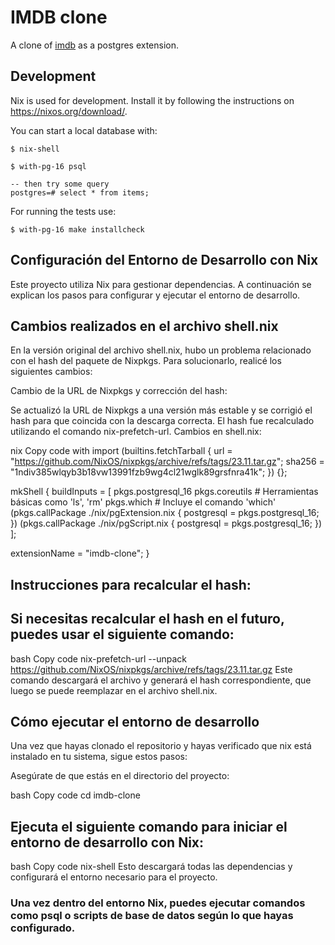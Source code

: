 # IMDB clone

A clone of [imdb](https://www.imdb.com) as a postgres extension.

## Development

Nix is used for development. Install it by following the instructions on https://nixos.org/download/.

You can start a local database with:

```
$ nix-shell

$ with-pg-16 psql

-- then try some query
postgres=# select * from items;
```

For running the tests use:

```
$ with-pg-16 make installcheck
```
## Configuración del Entorno de Desarrollo con Nix
Este proyecto utiliza Nix para gestionar dependencias. A continuación se explican los pasos para configurar y ejecutar el entorno de desarrollo.

## Cambios realizados en el archivo shell.nix
En la versión original del archivo shell.nix, hubo un problema relacionado con el hash del paquete de Nixpkgs. Para solucionarlo, realicé los siguientes cambios:

Cambio de la URL de Nixpkgs y corrección del hash:

Se actualizó la URL de Nixpkgs a una versión más estable y se corrigió el hash para que coincida con la descarga correcta.
El hash fue recalculado utilizando el comando nix-prefetch-url.
Cambios en shell.nix:

nix
Copy code
with import (builtins.fetchTarball {
  url = "https://github.com/NixOS/nixpkgs/archive/refs/tags/23.11.tar.gz";
  sha256 = "1ndiv385wlqyb3b18vw13991fzb9wg4cl21wglk89grsfnra41k";
}) {};

mkShell {
  buildInputs = [
    pkgs.postgresql_16
    pkgs.coreutils  # Herramientas básicas como 'ls', 'rm'
    pkgs.which      # Incluye el comando 'which'
    (pkgs.callPackage ./nix/pgExtension.nix { postgresql = pkgs.postgresql_16; })
    (pkgs.callPackage ./nix/pgScript.nix { postgresql = pkgs.postgresql_16; })
  ];

  extensionName = "imdb-clone";
}
## Instrucciones para recalcular el hash:

## Si necesitas recalcular el hash en el futuro, puedes usar el siguiente comando:

bash
Copy code
nix-prefetch-url --unpack https://github.com/NixOS/nixpkgs/archive/refs/tags/23.11.tar.gz
Este comando descargará el archivo y generará el hash correspondiente, que luego se puede reemplazar en el archivo shell.nix.

## Cómo ejecutar el entorno de desarrollo
Una vez que hayas clonado el repositorio y hayas verificado que nix está instalado en tu sistema, sigue estos pasos:

Asegúrate de que estás en el directorio del proyecto:

bash
Copy code
cd imdb-clone
## Ejecuta el siguiente comando para iniciar el entorno de desarrollo con Nix:

bash
Copy code
nix-shell
Esto descargará todas las dependencias y configurará el entorno necesario para el proyecto.

### Una vez dentro del entorno Nix, puedes ejecutar comandos como psql o scripts de base de datos según lo que hayas configurado.

